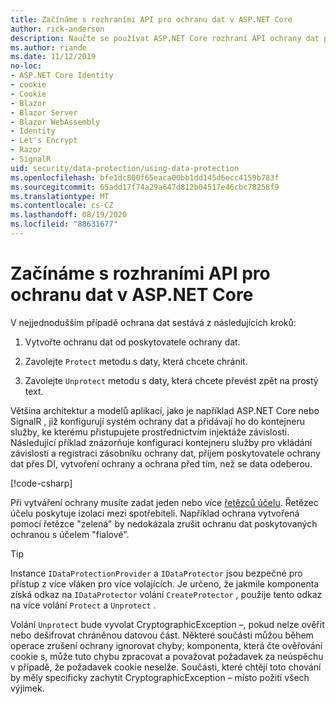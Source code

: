 ```yaml
---
title: Začínáme s rozhraními API pro ochranu dat v ASP.NET Core
author: rick-anderson
description: Naučte se používat ASP.NET Core rozhraní API ochrany dat pro ochranu a ochranu dat v aplikaci.
ms.author: riande
ms.date: 11/12/2019
no-loc:
- ASP.NET Core Identity
- cookie
- Cookie
- Blazor
- Blazor Server
- Blazor WebAssembly
- Identity
- Let's Encrypt
- Razor
- SignalR
uid: security/data-protection/using-data-protection
ms.openlocfilehash: bfe1dc800f65eaca00bb1dd145d6ecc4159b783f
ms.sourcegitcommit: 65add17f74a29a647d812b04517e46cbc78258f9
ms.translationtype: MT
ms.contentlocale: cs-CZ
ms.lasthandoff: 08/19/2020
ms.locfileid: "88631677"
---
```

# <a name="get-started-with-the-data-protection-apis-in-aspnet-core"></a>Začínáme s rozhraními API pro ochranu dat v ASP.NET Core

<a name="security-data-protection-getting-started"></a>

V nejjednodušším případě ochrana dat sestává z následujících kroků:

1. Vytvořte ochranu dat od poskytovatele ochrany dat.

2. Zavolejte `Protect` metodu s daty, která chcete chránit.

3. Zavolejte `Unprotect` metodu s daty, která chcete převést zpět na prostý text.

Většina architektur a modelů aplikací, jako je například ASP.NET Core nebo SignalR , již konfigurují systém ochrany dat a přidávají ho do kontejneru služby, ke kterému přistupujete prostřednictvím injektáže závislosti. Následující příklad znázorňuje konfiguraci kontejneru služby pro vkládání závislostí a registraci zásobníku ochrany dat, příjem poskytovatele ochrany dat přes DI, vytvoření ochrany a ochrana před tím, než se data odeberou.

[!code-csharp[](../../security/data-protection/using-data-protection/samples/protectunprotect.cs?highlight=26,34,35,36,37,38,39,40)]

Při vytváření ochrany musíte zadat jeden nebo více [řetězců účelu](xref:security/data-protection/consumer-apis/purpose-strings). Řetězec účelu poskytuje izolaci mezi spotřebiteli. Například ochrana vytvořená pomocí řetězce "zelená" by nedokázala zrušit ochranu dat poskytovaných ochranou s účelem "fialové".

>[!TIP]
> Instance `IDataProtectionProvider` a `IDataProtector` jsou bezpečné pro přístup z více vláken pro více volajících. Je určeno, že jakmile komponenta získá odkaz na `IDataProtector` volání `CreateProtector` , použije tento odkaz na více volání `Protect` a `Unprotect` .
>
>Volání `Unprotect` bude vyvolat CryptographicException –, pokud nelze ověřit nebo dešifrovat chráněnou datovou část. Některé součásti můžou během operace zrušení ochrany ignorovat chyby; komponenta, která čte ověřování cookie s, může tuto chybu zpracovat a považovat požadavek za neúspěchu v případě, že požadavek cookie neselže. Součásti, které chtějí toto chování by měly specificky zachytit CryptographicException – místo požití všech výjimek.
